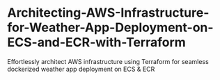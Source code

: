 # Architecting-AWS-Infrastructure-for-Weather-App-Deployment-on-ECS-and-ECR-with-Terraform
Effortlessly architect  AWS infrastructure using Terraform for seamless dockerized weather app deployment on ECS &amp; ECR
